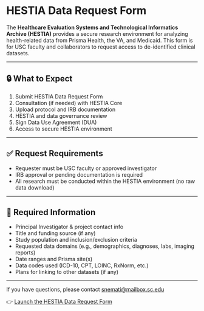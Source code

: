 # HESTIA Data Request Form

The **Healthcare Evaluation Systems and Technological Informatics Archive (HESTIA)** provides a secure research environment for analyzing health-related data from Prisma Health, the VA, and Medicaid. This form is for USC faculty and collaborators to request access to de-identified clinical datasets.

---

## 🔒 What to Expect

1. Submit HESTIA Data Request Form  
2. Consultation (if needed) with HESTIA Core  
3. Upload protocol and IRB documentation  
4. HESTIA and data governance review  
5. Sign Data Use Agreement (DUA)  
6. Access to secure HESTIA environment  

---

## ✅ Request Requirements

- Requester must be USC faculty or approved investigator  
- IRB approval or pending documentation is required  
- All research must be conducted within the HESTIA environment (no raw data download)  

---

## 📄 Required Information

- Principal Investigator & project contact info  
- Title and funding source (if any)  
- Study population and inclusion/exclusion criteria  
- Requested data domains (e.g., demographics, diagnoses, labs, imaging reports)  
- Date ranges and Prisma site(s)  
- Data codes used (ICD-10, CPT, LOINC, RxNorm, etc.)  
- Plans for linking to other datasets (if any)  

---

If you have questions, please contact [snemati@mailbox.sc.edu](mailto:snemati@mailbox.sc.edu)

👉 [Launch the HESTIA Data Request Form](https://samanemati89.github.io/HESTIA-Core/)
